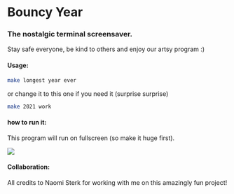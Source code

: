 # Bouncy Year
### The nostalgic terminal screensaver.
Stay safe everyone, be kind to others and enjoy our artsy program :)


#### Usage:
```bash
make longest year ever 
```
or change it to this one if you need it (surprise surprise)
```bash
make 2021 work
```
#### how to run it:
This program will run on fullscreen (so make it huge first). 

![](ArtsyContest/satisfying.gif)

#### Collaboration:

All credits to Naomi Sterk for working with me on this amazingly fun project!
